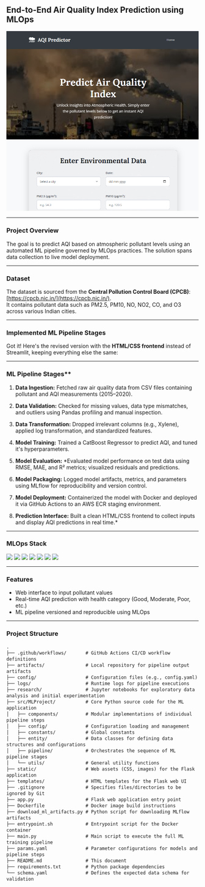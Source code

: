 ## End-to-End Air Quality Index Prediction using MLOps

![Air Pollution](static/assets/AQI_Predictor.png)



---

### Project Overview

The goal is to predict AQI based on atmospheric pollutant levels using an automated ML pipeline governed by MLOps practices. The solution spans data collection to live model deployment.

---

### Dataset

The dataset is sourced from the **Central Pollution Control Board (CPCB)**: [https://cpcb.nic.in/](https://cpcb.nic.in/).  
It contains pollutant data such as PM2.5, PM10, NO, NO2, CO, and O3 across various Indian cities.

---

### Implemented ML Pipeline Stages

Got it! Here's the revised version with the **HTML/CSS frontend** instead of Streamlit, keeping everything else the same:

---

### ML Pipeline Stages**

1. **Data Ingestion:**
   Fetched raw air quality data from CSV files containing pollutant and AQI measurements (2015–2020).

2. **Data Validation:**
   Checked for missing values, data type mismatches, and outliers using Pandas profiling and manual inspection.

3. **Data Transformation:**
   Dropped irrelevant columns (e.g., Xylene), applied log transformation, and standardized features.

4. **Model Training:**
   Trained a CatBoost Regressor to predict AQI, and tuned it's hyperparameters.

5. **Model Evaluation:**
   *Evaluated model performance on test data using RMSE, MAE, and R² metrics; visualized residuals and predictions.

6. **Model Packaging:**
   Logged model artifacts, metrics, and parameters using MLflow for reproducibility and version control.

7. **Model Deployment:**
   Containerized the model with Docker and deployed it via GitHub Actions to an AWS ECR staging environment.

8. **Prediction Interface:**
   Built a clean HTML/CSS frontend to collect inputs and display AQI predictions in real time.*


---

### MLOps Stack
<p>
  <img src="https://img.shields.io/badge/-MLflow-02020A?style=for-the-badge&logo=mlflow&logoColor=white" />
  <img src="https://img.shields.io/badge/-Scikit--Learn-F7931E?style=for-the-badge&logo=scikitlearn&logoColor=white" />
  <img src="https://img.shields.io/badge/-GitHub Actions-5865F2?style=for-the-badge&logo=githubactions&logoColor=white" />
  <img src="https://img.shields.io/badge/-Docker-2496ED?style=for-the-badge&logo=docker&logoColor=white" />
  <img src="https://img.shields.io/badge/-AWS ECR-FF9900?style=for-the-badge&logo=amazonaws&logoColor=white" />
  <img src="https://img.shields.io/badge/-DagsHub-F9AB00?style=for-the-badge&logo=dataiku&logoColor=white" />
  <img src="https://img.shields.io/badge/-Python-3776AB?style=for-the-badge&logo=python&logoColor=white" />
</p>


---

### Features

- Web interface to input pollutant values
- Real-time AQI prediction with health category (Good, Moderate, Poor, etc.)
- ML pipeline versioned and reproducible using MLOps

---

### Project Structure

```
.
├── .github/workflows/       # GitHub Actions CI/CD workflow definitions
├── artifacts/               # Local repository for pipeline output artifacts
├── config/                  # Configuration files (e.g., config.yaml)
├── logs/                    # Runtime logs for pipeline executions
├── research/                # Jupyter notebooks for exploratory data analysis and initial experimentation
├── src/MLProject/           # Core Python source code for the ML application
│   ├── components/          # Modular implementations of individual pipeline steps
│   ├── config/              # Configuration loading and management
│   ├── constants/           # Global constants
│   ├── entity/              # Data classes for defining data structures and configurations
│   ├── pipeline/            # Orchestrates the sequence of ML pipeline stages
│   └── utils/               # General utility functions
├── static/                  # Web assets (CSS, images) for the Flask application
├── templates/               # HTML templates for the Flask web UI
├── .gitignore               # Specifies files/directories to be ignored by Git
├── app.py                   # Flask web application entry point
├── Dockerfile               # Docker image build instructions
├── download_ml_artifacts.py # Python script for downloading MLflow artifacts
├── entrypoint.sh            # Entrypoint script for the Docker container
├── main.py                  # Main script to execute the full ML training pipeline
├── params.yaml              # Parameter configurations for models and pipeline steps
├── README.md                # This document
├── requirements.txt         # Python package dependencies
└── schema.yaml              # Defines the expected data schema for validation

```
